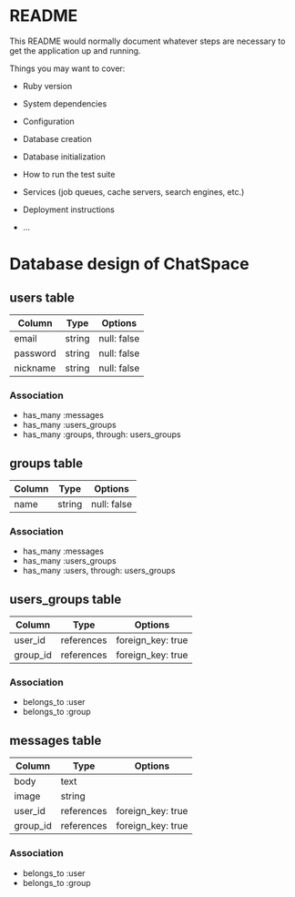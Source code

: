 # README

This README would normally document whatever steps are necessary to get the
application up and running.

Things you may want to cover:

* Ruby version

* System dependencies

* Configuration

* Database creation

* Database initialization

* How to run the test suite

* Services (job queues, cache servers, search engines, etc.)

* Deployment instructions

* ...

# Database design of ChatSpace
## users table
|Column|Type|Options|
|------|----|-------|
|email|string|null: false|
|password|string|null: false|
|nickname|string|null: false|
### Association
- has_many :messages
- has_many :users_groups
- has_many :groups, through: users_groups

## groups table
|Column|Type|Options|
|------|----|-------|
|name|string|null: false|
### Association
- has_many :messages
- has_many :users_groups
- has_many :users, through: users_groups

## users_groups table
|Column|Type|Options|
|------|----|-------|
|user_id|references|foreign_key: true|
|group_id|references|foreign_key: true|
### Association
- belongs_to :user
- belongs_to :group

## messages table
|Column|Type|Options|
|------|----|-------|
|body|text||
|image|string||
|user_id|references|foreign_key: true|
|group_id|references|foreign_key: true|
### Association
- belongs_to :user
- belongs_to :group